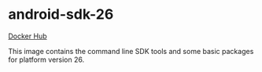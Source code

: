 # android-sdk-26 #

[Docker Hub](https://hub.docker.com/r/azabost/android-sdk-26/)

This image contains the command line SDK tools and some basic packages for platform version 26.
